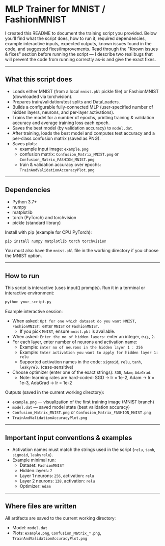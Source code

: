 # MLP Trainer for MNIST / FashionMNIST

I created this README to document the training script you provided. Below you'll find what the script does, how to run it, required dependencies, example interactive inputs, expected outputs, known issues found in the code, and suggested fixes/improvements. Read through the "Known issues & fixes" section before running the script — I describe two real bugs that will prevent the code from running correctly as-is and give the exact fixes.

---

## What this script does

- Loads either MNIST (from a local `mnist.pkl` pickle file) or FashionMNIST (downloaded via torchvision).
- Prepares train/validation/test splits and DataLoaders.
- Builds a configurable fully-connected MLP (user-specified number of hidden layers, neurons, and per-layer activations).
- Trains the model for a number of epochs, printing training & validation accuracy and average training loss each epoch.
- Saves the best model (by validation accuracy) to `model.dat`.
- After training, loads the best model and computes test accuracy and a per-class confusion matrix (saved as PNG).
- Saves plots:
  - example input image: `example.png`
  - confusion matrix: `Confusion_Matrix_MNIST.png` or `Confusion_Matrix_FASHION_MNIST.png`
  - train & validation accuracy over epochs: `TrainAndValidationAccuracyPlot.png`

---

## Dependencies

- Python 3.7+
- numpy
- matplotlib
- torch (PyTorch) and torchvision
- pickle (standard library)

Install with pip (example for CPU PyTorch):
```bash
pip install numpy matplotlib torch torchvision
```

You must also have the `mnist.pkl` file in the working directory if you choose the MNIST option.

---

## How to run

This script is interactive (uses input() prompts). Run it in a terminal or interactive environment:

```bash
python your_script.py
```

Example interactive session:
- When asked: `Opt for one which dataset do you want MNIST, FashionMNIST:` enter `MNIST` or `FashionMNIST`.
  - If you pick `MNIST`, ensure `mnist.pkl` is available.
- When asked: `Enter the no of hidden layers:` enter an integer, e.g., `2`.
- For each layer, enter number of neurons and activation name:
  - Example: `Enter no of neurons in the hidden layer 1 : 256`
  - Example: `Enter activation you want to apply for hidden layer 1: relu`
  - Supported activation names in the code: `sigmoid`, `relu`, `tanh`, `leakyrelu` (case-sensitive)
- Choose optimizer (enter one of the exact strings): `SGD`, `Adam`, `AdaGrad`.
  - Note: learning rates are hard-coded: SGD -> lr = 1e-2, Adam -> lr = 1e-3, AdaGrad -> lr = 1e-2

Outputs (saved in the current working directory):
- `example.png` — visualization of the first training image (MNIST branch)
- `model.dat` — saved model state (best validation accuracy)
- `Confusion_Matrix_MNIST.png` or `Confusion_Matrix_FASHION_MNIST.png`
- `TrainAndValidationAccuracyPlot.png`

---

## Important input conventions & examples

- Activation names must match the strings used in the script (`relu`, `tanh`, `sigmoid`, `leakyrelu`).
- Example minimal run:
  - Dataset: `FashionMNIST`
  - Hidden layers: `2`
  - Layer 1 neurons: `256`, activation: `relu`
  - Layer 2 neurons: `128`, activation: `relu`
  - Optimizer: `Adam`

---

## Where files are written

All artifacts are saved to the current working directory:
- Model: `model.dat`
- Plots: `example.png`, `Confusion_Matrix_*.png`, `TrainAndValidationAccuracyPlot.png`
